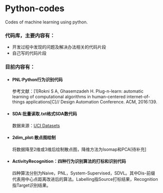# Python-codes
Codes of machine learning using python.
<h3>代码库，主要内容有：</h3>
<ul>
<li>开发过程中发现的问题及解决办法相关的代码片段</li>
<li>自己写的代码片段</li>
</ul>
<h3>目前内容有：</h3>
<ul>
<li>
<h4>PNL:Python行为识别代码</h4>
<p>参考文献：[1]Rokni S A, Ghasemzadeh H. Plug-n-learn: automatic learning of computational algorithms in human-centered internet-of-things applications[C]// Design Automation Conference. ACM, 2016:139.</p>
</li>
<li>
<h4>SDA:批量读取.txt格式SDA数代码</h4>
<p>数据来源：<a href="http://archive.ics.uci.edu/ml/datasets/Daily+and+Sports+Activities#">UCI Datasets</a></p>
</li>
<li>
<h4>2dim_plot:散点图绘制</h4>
<p>将数据降至2维或3维后绘制散点图，降维方法为Isomap和PCA[待补充]</p>
</li>
<li>
<h4>ActivityRecognition：四种行为识别算法的打标和识别代码</h4>
<p>四种算法分别为Naive，PNL，System-Supervised，SDVL。其中Dis-前缀代表用中心点距离改进后的算法。Labelling指Source打标结果，Recognition指Target识别结果。</p>
</li>
</ul>
